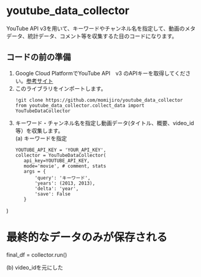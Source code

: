 # youtube_data_collector

YouTube API v3を用いて、キーワードやチャンネル名を指定して、動画のメタデータ、統計データ、コメント等を収集するた目のコードになります。

## コードの前の準備
1. Google Cloud PlatformでYouTube API　v3 のAPIキーを取得してください。[参考サイト](https://qiita.com/shinkai_/items/10a400c25de270cb02e4)
2. このライブラリをインポートします。
   ```
   !git clone https://github.com/momijiro/youtube_data_collector
   from youtube_data_collector.collect_data import YouTubeDataCollector
   ```
3. キーワード・チャンネル名を指定し動画データ(タイトル、概要、video_id等）を収集します。  
  (a) キーワードを指定
   ```
   YOUTUBE_API_KEY = 'YOUR_API_KEY',
   collector = YouTubeDataCollector(
      api_key=YOUTUBE_API_KEY,
      mode='movie', # comment, stats
      args = {
          'query': 'キーワード',
          'years': (2013, 2013),
          'delta': 'year',
          'save': False
      }
  )

# 最終的なデータのみが保存される
final_df = collector.run()

  (b) video_idを元にした  
    
